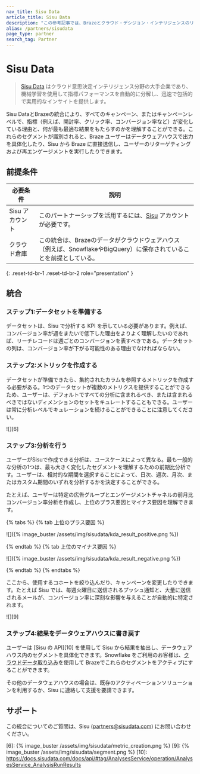 ```yaml
---
nav_title: Sisu Data
article_title: Sisu Data
description: "この参考記事では、Brazeとクラウド・デシジョン・インテリジェンスのリーダーであるSisu Data社との提携について概説している。この提携により、すべてのキャンペーン、またはキャンペーン・レベルで、なぜメトリクスが変化しているのか、何が最も最適な結果をもたらすのかを理解することができる。"
alias: /partners/sisudata
page_type: partner
search_tag: Partner
---
```


# Sisu Data

> [Sisu Data][2] はクラウド意思決定インテリジェンス分野の大手企業であり、機械学習を使用して指標パフォーマンスを自動的に分解し、迅速で包括的で実用的なインサイトを提供します。

Sisu DataとBrazeの統合により、すべてのキャンペーン、またはキャンペーンレベルで、指標（例えば、開封率、クリック率、コンバージョン率など）が変化している理由と、何が最も最適な結果をもたらすのかを理解することができる。これらのセグメントが識別されると、Braze ユーザーはデータウェアハウスで出力を具体化したり、Sisu から Braze に直接送信し、ユーザーのリターゲティングおよび再エンゲージメントを実行したりできます。

## 前提条件

| 必要条件 | 説明 |
| ----------- | ----------- |
| Sisu アカウント | このパートナーシップを活用するには、[Sisu][3] アカウントが必要です。 |
| クラウド倉庫 | この統合は、Brazeのデータがクラウドウェアハウス（例えば、SnowflakeやBigQuery）に保存されていることを前提としている。 |
{: .reset-td-br-1 .reset-td-br-2 role="presentation" }

## 統合

### ステップ1:データセットを準備する

データセットは、Sisu で分析する KPI を示している必要があります。例えば、コンバージョン率が週をまたいで低下した理由をよりよく理解したいのであれば、リーチレコードは週ごとのコンバージョンを表すべきである。データセットの列は、コンバージョン率が下がる可能性のある理由でなければならない。

### ステップ2:メトリックを作成する  

データセットが準備できたら、集約されたカラムを参照するメトリックを作成する必要がある。1つのデータセットが複数のメトリクスを提供することができるため、ユーザーは、デフォルトですべての分析に含まれるべき、または含まれるべきではないディメンションのセットをキュレートすることもできる。ユーザーは常に分析レベルでキュレーションを続けることができることに注意してください。

![][6]

### ステップ3:分析を行う  

ユーザーがSisuで作成できる分析は、ユースケースによって異なる。最も一般的な分析の1つは、最も大きく変化したセグメントを理解するための前期比分析です。ユーザーは、相対的な期間を選択することによって、日次、週次、月次、またはカスタム期間のいずれを分析するかを決定することができる。

たとえば、ユーザーは特定の広告グループとエンゲージメントチャネルの前月比コンバージョン率分析を作成し、上位のプラス要因とマイナス要因を理解できます。

{% tabs %}
{% tab 上位のプラス要因 %}

![]({% image_buster /assets/img/sisudata/kda_result_positive.png %})

{% endtab %}
{% tab 上位のマイナス要因 %}

![]({% image_buster /assets/img/sisudata/kda_result_negative.png %})

{% endtab %}
{% endtabs %}

ここから、使用するコホートを絞り込んだり、キャンペーンを変更したりできます。たとえば Sisu では、毎週火曜日に送信されるプッシュ通知と、大量に送信されるメールが、コンバージョン率に深刻な影響を与えることが自動的に特定されます。

![][9]

### ステップ4:結果をデータウェアハウスに書き戻す

ユーザーは [Sisu の API][10] を使用して Sisu から結果を抽出し、データウェアハウス内のセグメントを具体化できます。Snowflake をご利用のお客様は、[クラウドデータ取り込み][5]を使用して Brazeでこれらのセグメントをアクティブにすることができます。

その他のデータウェアハウスの場合は、既存のアクティベーションソリューションを利用するか、Sisu に連絡して支援を要請できます。

## サポート

この統合についてのご質問は、Sisu (partners@sisudata.com) にお問い合わせください。

[1]: {{site.baseurl}}/developer_guide/rest_api/basics/#endpoints
[2]: https://sisudata.com/
[3]: https://sisudata.com/
[4]: {{site.baseurl}}/user_guide/data_and_analytics/braze_currents/setting_up_currents/
[5]: {{site.baseurl}}/user_guide/data_and_analytics/user_data_collection/cloud_ingestion/overview/
[6]: {% image_buster /assets/img/sisudata/metric_creation.png %}
[9]: {% image_buster /assets/img/sisudata/segment.png %}
[10]: https://docs.sisudata.com/docs/api/#tag/AnalysesService/operation/AnalysesService_AnalysisRunResults
